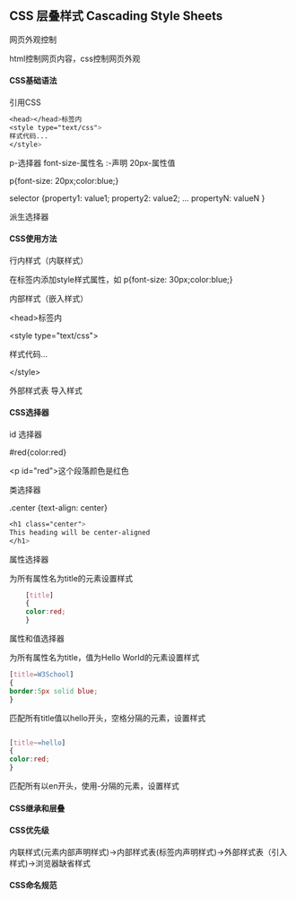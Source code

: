 ## CSS 层叠样式 Cascading Style Sheets

网页外观控制

html控制网页内容，css控制网页外观

#### CSS基础语法

引用CSS

``` css
<head></head>标签内
<style type="text/css">
样式代码...
</style>
```


p-选择器 font-size-属性名 :-声明 20px-属性值

p{font-size: 20px;color:blue;}

selector {property1: value1; property2: value2; ... propertyN: valueN }


派生选择器

#### CSS使用方法

行内样式（内联样式）

在<head>标签内添加style样式属性，如 p{font-size: 30px;color:blue;}


内部样式（嵌入样式）

\<head></head>标签内

\<style type="text/css">

样式代码...

\</style>

外部样式表
导入样式

#### CSS选择器

id 选择器

#red{color:red}

\<p id="red">这个段落颜色是红色</p>


类选择器

.center {text-align: center}

``` css
<h1 class="center">
This heading will be center-aligned
</h1>
```


属性选择器

为所有属性名为title的元素设置样式

``` css
    [title]
    {
    color:red;
    }
```

属性和值选择器

为所有属性名为title，值为Hello World的元素设置样式

``` css
[title=W3School]
{
border:5px solid blue;
}
```

匹配所有title值以hello开头，空格分隔的元素，设置样式

``` css

[title~=hello]
{
color:red;
} 


```


匹配所有以en开头，使用-分隔的元素，设置样式


#### CSS继承和层叠

#### CSS优先级

内联样式(元素内部声明样式)->内部样式表(<head>标签内声明样式)->外部样式表（引入样式)->浏览器缺省样式


#### CSS命名规范
